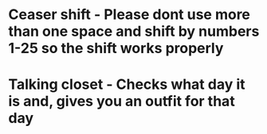 # Ceaser shift - Please dont use more than one space and shift by numbers 1-25 so the shift works properly
# Talking closet - Checks what day it is and, gives you an outfit for that day
